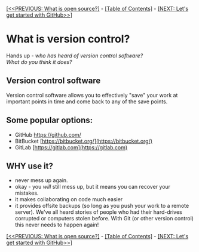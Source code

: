 [[<<PREVIOUS: What is open source?]](01-what-is-open-source) -
[[Table of Contents]](index) - [[NEXT: Let's get started with GitHub>>]](git-01-lets-get-started-with-github)

# What is version control?

  Hands up - _who has heard of version control software?_  
  _What do you think it does?_

## Version control software

Version control software allows you to effectively "save" your work at important
 points in time and come back to any of the save points.

## Some popular options:

- GitHub https://github.com/
- BitBucket [https://bitbucket.org/](https://bitbucket.org/)
- GitLab [https://gitlab.com](https://gitlab.com)

## WHY use it?

- never mess up again.
- okay - you _will_ still mess up, but it means you can recover your mistakes.
- it makes collaborating on code much easier
- it provides offsite backups (so long as you push your work to a remote server). We've all heard stories of people who had their hard-drives corrupted or computers stolen before. With Git (or other version control) this never needs to happen again!

[[<<PREVIOUS: What is open source?]](01-what-is-open-source) -
[[Table of Contents]](index) - [[NEXT: Let's get started with GitHub>>]](git-01-lets-get-started-with-github)
